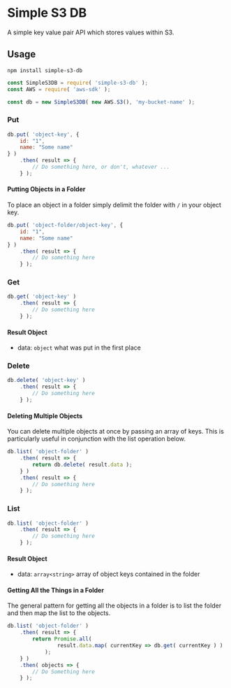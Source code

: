 # Simple S3 DB

A simple key value pair API which stores values within S3.

## Usage

```
npm install simple-s3-db
```

```javascript
const SimpleS3DB = require( 'simple-s3-db' );
const AWS = require( 'aws-sdk' );

const db = new SimpleS3DB( new AWS.S3(), 'my-bucket-name' );
```

### Put 

```javascript
db.put( 'object-key', {
    id: "1",
    name: "Some name"
} )
    .then( result => { 
        // Do something here, or don't, whatever ... 
    } );
```

#### Putting Objects in a Folder

To place an object in a folder simply delimit the folder with 
`/` in your object key.

```javascript
db.put( 'object-folder/object-key', {
    id: "1",
    name: "Some name"
} )
    .then( result => { 
        // Do something here
    } );
```

### Get

```javascript
db.get( 'object-key' )
    .then( result => { 
        // Do something here 
    } );
```

#### Result Object

* data: `object` what was put in the first place

### Delete

```javascript
db.delete( 'object-key' )
    .then( result => {
        // Do something here
    } );
```

#### Deleting Multiple Objects

You can delete multiple objects at once by passing an array of 
keys.  This is particularly useful in conjunction with the list 
operation below.

```javascript
db.list( 'object-folder' ) 
    .then( result => {
        return db.delete( result.data );
    } )
    .then( result => {
        // Do something here
    } );
```

### List

```javascript
db.list( 'object-folder' )
    .then( result => { 
        // Do something here 
    } );
```

#### Result Object

* data: `array<string>` array of object keys contained in the folder 

#### Getting All the Things in a Folder

The general pattern for getting all the objects in a folder is 
to list the folder and then map the list to the objects.

```javascript
db.list( 'object-folder' )
    .then( result => {
        return Promise.all( 
                result.data.map( currentKey => db.get( currentKey ) ) 
            );
    } )
    .then( objects => {
        // Do Something here
    } );
``` 
